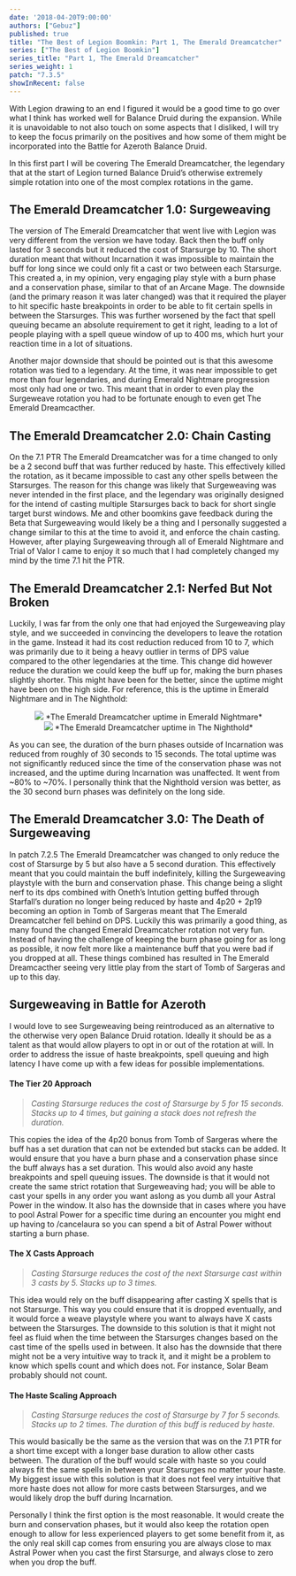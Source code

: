 ```yaml
---
date: '2018-04-20T9:00:00'
authors: ["Gebuz"]
published: true
title: "The Best of Legion Boomkin: Part 1, The Emerald Dreamcatcher"
series: ["The Best of Legion Boomkin"]
series_title: "Part 1, The Emerald Dreamcatcher"
series_weight: 1
patch: "7.3.5"
showInRecent: false
---
```

With Legion drawing to an end I figured it would be a good time to go over what I think has worked well for Balance Druid during the expansion. While it is unavoidable to not  also touch on some aspects that I disliked, I will try to keep the focus primarily on the positives and how some of them might be incorporated into the Battle for Azeroth Balance Druid.

In this first part I will be covering The Emerald Dreamcatcher, the legendary that at the start of Legion turned Balance Druid’s otherwise extremely simple rotation into one of the most complex rotations in the game.

## The Emerald Dreamcatcher 1.0: Surgeweaving
The version of The Emerald Dreamcatcher that went live with Legion was very different from the version we have today. Back then the buff only lasted for 3 seconds but it reduced the cost of Starsurge by 10. The short duration meant that without Incarnation it was impossible to maintain the buff for long since we could only fit a cast or two between each Starsurge. This created a, in my opinion, very engaging play style with a burn phase and a conservation phase, similar to that of an Arcane Mage. The downside (and the primary reason it was later changed) was that it required the player to hit specific haste breakpoints in order to be able to fit certain spells in between the Starsurges. This was further worsened by the fact that spell queuing became an absolute requirement to get it right, leading to a lot of people playing with a spell queue window of up to 400 ms, which hurt your reaction time in a lot of situations.

Another major downside that should be pointed out is that this awesome rotation was tied to a legendary. At the time, it was near impossible to get more than four legendaries, and during Emerald Nightmare progression most only had one or two. This meant that in order to even play the Surgeweave rotation you had to be fortunate enough to even get The Emerald Dreamcacther.

## The Emerald Dreamcatcher 2.0: Chain Casting
On the 7.1 PTR The Emerald Dreamcatcher was for a time changed to only be a 2 second buff that was further reduced by haste. This effectively killed the rotation, as it became impossible to cast any other spells between the Starsurges. The reason for this change was likely that Surgeweaving was never intended in the first place, and the legendary was originally designed for the intend of casting multiple Starsurges back to back for short single target burst windows. Me and other boomkins gave feedback during the Beta that Surgeweaving would likely be a thing and I personally suggested a change similar to this at the time to avoid it, and enforce the chain casting. However, after playing Surgeweaving through all of Emerald Nightmare and Trial of Valor I came to enjoy it so much that I had completely changed my mind by the time 7.1 hit the PTR.

## The Emerald Dreamcatcher 2.1: Nerfed But Not Broken
Luckily, I was far from the only one that had enjoyed the Surgeweaving play style, and we succeeded in convincing the developers to leave the rotation in the game. Instead it had its cost reduction reduced from 10 to 7, which was primarily due to it being a heavy outlier in terms of DPS value compared to the other legendaries at the time. This change did however reduce the duration we could keep the buff up for, making the burn phases slightly shorter. This might have been for the better, since the uptime might have been on the high side. For reference, this is the uptime in Emerald Nightmare and in The Nighthold:

<center>
        <img src="https://gebuz.files.wordpress.com/2018/04/eduptimeen.png?w=840&h=165" ></img>
        *The Emerald Dreamcatcher uptime in Emerald Nightmare*
</center>

<center>
        <img src="https://gebuz.files.wordpress.com/2018/04/eduptimenh.png?w=840&h=163" ></img>
        *The Emerald Dreamcatcher uptime in The Nighthold*
</center>

As you can see, the duration of the burn phases outside of Incarnation was reduced from roughly of 30 seconds to 15 seconds. The total uptime was not significantly reduced since the time of the conservation phase was not increased, and the uptime during Incarnation was unaffected. It went from ~80% to ~70%. I personally think that the Nighthold version was better, as the 30 second burn phases was definitely on the long side.

## The Emerald Dreamcatcher 3.0: The Death of Surgeweaving
In patch 7.2.5 The Emerald Dreamcatcher was changed to only reduce the cost of Starsurge by 5 but also have a 5 second duration. This effectively meant that you could maintain the buff indefinitely, killing the Surgeweaving playstyle with the burn and conservation phase. This change being a slight nerf to its dps combined with Oneth’s Intution getting buffed through Starfall’s duration no longer being reduced by haste and 4p20 + 2p19 becoming an option in Tomb of Sargeras meant that The Emerald Dreamcatcher fell behind on DPS. Luckily this was primarily a good thing, as many found the changed Emerald Dreamcatcher rotation not very fun. Instead of having the challenge of keeping the burn phase going for as long as possible, it now felt more like a maintenance buff that you were bad if you dropped at all. These things combined has resulted in The Emerald Dreamcacther seeing very little play from the start of Tomb of Sargeras and up to this day.

## Surgeweaving in Battle for Azeroth
I would love to see Surgeweaving being reintroduced as an alternative to the otherwise very open Balance Druid rotation. Ideally it should be as a talent as that would allow players to opt in or out of the rotation at will. In order to address the issue of haste breakpoints,  spell queuing and high latency I have come up with a few ideas for possible implementations.

#### The Tier 20 Approach

>*Casting Starsurge reduces the cost of Starsurge by 5 for 15 seconds. Stacks up to 4 times, but gaining a stack does not refresh the duration.*

This copies the idea of the 4p20 bonus from Tomb of Sargeras where the buff has a set duration that can not be extended but stacks can be added. It would ensure that you have a burn phase and a conservation phase since the buff always has a set duration. This would also avoid any haste breakpoints and spell queuing issues. The downside is that it would not create the same strict rotation that Surgeweaving had; you will be able to cast your spells in any order you want aslong as you dumb all your Astral Power in the window. It also has the downside that in cases where you have to pool Astral Power for a specific time during an encounter you might end up having to /cancelaura so you can spend a bit of Astral Power without starting a burn phase.

#### The X Casts Approach

>*Casting Starsurge reduces the cost of the next Starsurge cast within 3 casts by 5. Stacks up to 3 times.*

This idea would rely on the buff disappearing after casting X spells that is not Starsurge. This way you could ensure that it is dropped eventually, and it would force a weave playstyle where you want to always have X casts between the Starsurges. The downside to this solution is that it might not feel as fluid when the time between the Starsurges changes based on the cast time of the spells used in between. It also has the downside that there might not be a very intuitive way to track it, and it might be a problem to know which spells count and which does not. For instance, Solar Beam probably should not count.

#### The Haste Scaling Approach

>*Casting Starsurge reduces the cost of Starsurge by 7 for 5 seconds. Stacks up to 2 times. The duration of this buff is reduced by haste.*

This would basically be the same as the version that was on the 7.1 PTR for a short time except with a longer base duration to allow other casts between. The duration of the buff would scale with haste so you could always fit the same spells in between your Starsurges no matter your haste. My biggest issue with this solution is that it does not feel very intuitive that more haste does not allow for more casts between Starsurges, and we would likely drop the buff during Incarnation.

Personally I think the first option is the most reasonable. It would create the burn and conservation phases, but it would also keep the rotation open enough to allow for less experienced players to get some benefit from it, as the only real skill cap comes from ensuring you are always close to max Astral Power when you cast the first Starsurge, and always close to zero when you drop the buff.
